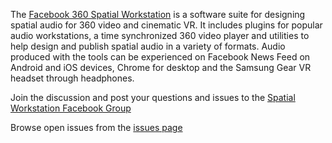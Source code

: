 The [Facebook 360 Spatial Workstation](https://facebook360.fb.com/spatial-workstation/) is  a software suite for designing spatial audio for 360 video and cinematic VR. It includes plugins for popular audio workstations, a time synchronized 360 video player and utilities to help design and publish spatial audio in a variety of formats. Audio produced with the tools can be experienced on Facebook News Feed on Android and iOS devices, Chrome for desktop and the Samsung Gear VR headset through headphones.

Join the discussion and post your questions and issues to the [Spatial Workstation Facebook Group](https://www.facebook.com/groups/1812020965695437/)

Browse open issues from the [issues page](https://github.com/facebookincubator/facebook-360-spatial-workstation/issues)
